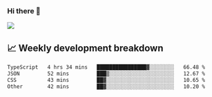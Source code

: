 ### Hi there 👋
<img align="center" src="https://github-readme-stats.vercel.app/api?username=Tumao727&show_icons=true&hide_title=true&theme=dracula" />


## 📈 Weekly development breakdown
<!--START_SECTION:waka-->

```txt
TypeScript   4 hrs 34 mins   ████████████████▓░░░░░░░░   66.48 %
JSON         52 mins         ███▒░░░░░░░░░░░░░░░░░░░░░   12.67 %
CSS          43 mins         ██▓░░░░░░░░░░░░░░░░░░░░░░   10.65 %
Other        42 mins         ██▓░░░░░░░░░░░░░░░░░░░░░░   10.20 %
```

<!--END_SECTION:waka-->
